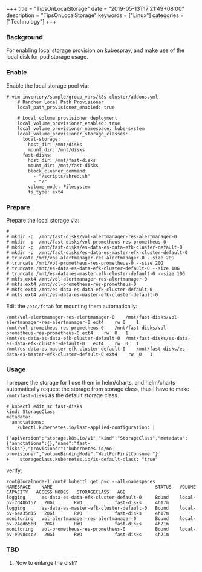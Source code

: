 +++
title = "TipsOnLocalStorage"
date = "2019-05-13T17:21:49+08:00"
description = "TipsOnLocalStorage"
keywords = ["Linux"]
categories = ["Technology"]
+++
### Background
For enabling local storage provision on kubespray, and make use of the local
disk for pod storage usage.    

### Enable
Enable the local storage pool via:    

```
# vim inventory/sample/group_vars/k8s-cluster/addons.yml
	# Rancher Local Path Provisioner
	local_path_provisioner_enabled: true
	
	# Local volume provisioner deployment
	local_volume_provisioner_enabled: true
	local_volume_provisioner_namespace: kube-system
	local_volume_provisioner_storage_classes:
	  local-storage:
	    host_dir: /mnt/disks
	    mount_dir: /mnt/disks
	  fast-disks:
	    host_dir: /mnt/fast-disks
	    mount_dir: /mnt/fast-disks
	    block_cleaner_command:
	      - "/scripts/shred.sh"
	      - "2"
	    volume_mode: Filesystem
	    fs_type: ext4
```
### Prepare
Prepare the local storage via:    

```
# 
# mkdir -p  /mnt/fast-disks/vol-alertmanager-res-alertmanager-0
# mkdir -p  /mnt/fast-disks/vol-prometheus-res-prometheus-0
# mkdir -p  /mnt/fast-disks/es-data-es-data-efk-cluster-default-0
# mkdir -p  /mnt/fast-disks/es-data-es-master-efk-cluster-default-0
# truncate /mnt/vol-alertmanager-res-alertmanager-0 --size 20G
# truncate /mnt/vol-prometheus-res-prometheus-0 --size 20G
# truncate /mnt/es-data-es-data-efk-cluster-default-0 --size 10G
# truncate /mnt/es-data-es-master-efk-cluster-default-0 --size 10G
# mkfs.ext4 /mnt/vol-alertmanager-res-alertmanager-0
# mkfs.ext4 /mnt/vol-prometheus-res-prometheus-0
# mkfs.ext4 /mnt/es-data-es-data-efk-cluster-default-0
# mkfs.ext4 /mnt/es-data-es-master-efk-cluster-default-0
```
Edit the `/etc/fstab` for mounting them automatically:    

```
/mnt/vol-alertmanager-res-alertmanager-0	/mnt/fast-disks/vol-alertmanager-res-alertmanager-0 ext4	rw 0	1	
/mnt/vol-prometheus-res-prometheus-0	/mnt/fast-disks/vol-prometheus-res-prometheus-0	ext4	rw	0	1
/mnt/es-data-es-data-efk-cluster-default-0	/mnt/fast-disks/es-data-es-data-efk-cluster-default-0	ext4	rw	0	1
/mnt/es-data-es-master-efk-cluster-default-0	/mnt/fast-disks/es-data-es-master-efk-cluster-default-0	ext4	rw	0	1
```

### Usage
I prepare the storage for I use them in helm/charts, and helm/charts
automatically request the storage from storage class, thus I have to make
`/mnt/fast-disks` as the  default storage class.    

```
# kubectl edit sc fast-disks
kind: StorageClass
metadata:
  annotations:
    kubectl.kubernetes.io/last-applied-configuration: |
      {"apiVersion":"storage.k8s.io/v1","kind":"StorageClass","metadata":{"annotations":{},"name":"fast-disks"},"provisioner":"kubernetes.io/no-provisioner","volumeBindingMode":"WaitForFirstConsumer"}
+    storageclass.kubernetes.io/is-default-class: "true"
```

verify:    

```
root@localnode-1:/mnt# kubectl get pvc --all-namespaces
NAMESPACE    NAME                                      STATUS   VOLUME              CAPACITY   ACCESS MODES   STORAGECLASS   AGE
logging      es-data-es-data-efk-cluster-default-0     Bound    local-pv-7d48bf57   20Gi       RWO            fast-disks     4h17m
logging      es-data-es-master-efk-cluster-default-0   Bound    local-pv-64a35d15   20Gi       RWO            fast-disks     4h17m
monitoring   vol-alertmanager-res-alertmanager-0       Bound    local-pv-24ed6560   20Gi       RWO            fast-disks     4h21m
monitoring   vol-prometheus-res-prometheus-0           Bound    local-pv-e998c4c2   20Gi       RWO            fast-disks     4h21m
```
### TBD
1. Now to enlarge the disk?    

